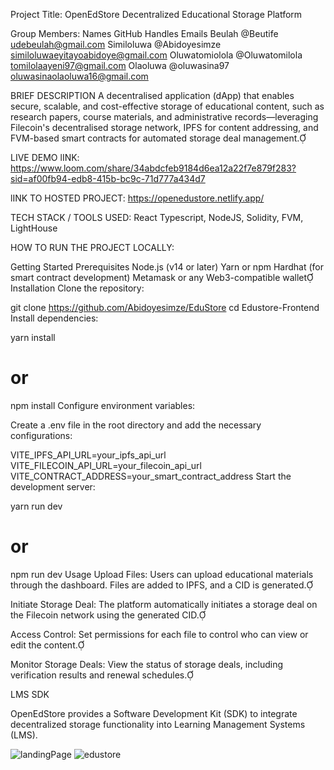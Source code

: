 Project Title: OpenEdStore Decentralized Educational Storage Platform

Group Members: 
Names           GitHub Handles                  Emails
Beulah          @Beutife               udebeulah@gmail.com
Similoluwa      @Abidoyesimze          similoluwaeyitayoabidoye@gmail.com
Oluwatomiolola  @Oluwatomilola         tomilolaayeni97@gmail.com
Olaoluwa        @oluwasina97           oluwasinaolaoluwa16@gmail.com 

BRIEF DESCRIPTION
A decentralised application (dApp) that enables secure, scalable, and cost-effective storage of educational content, such as research papers, course materials, and administrative records—leveraging Filecoin's decentralised storage network, IPFS for content addressing, and FVM-based smart contracts for automated storage deal management.


LIVE DEMO lINK: 
https://www.loom.com/share/34abdcfeb9184d6ea12a22f7e879f283?sid=af00fb94-edb8-415b-bc9c-71d777a434d7

lINK TO HOSTED PROJECT: https://openedustore.netlify.app/

TECH STACK / TOOLS USED:
React Typescript, NodeJS, Solidity, FVM, LightHouse 


HOW TO RUN THE PROJECT LOCALLY:

Getting Started
Prerequisites
Node.js (v14 or later)
Yarn or npm
Hardhat (for smart contract development)
Metamask or any Web3-compatible wallet
Installation
Clone the repository:

git clone https://github.com/Abidoyesimze/EduStore
cd Edustore-Frontend
Install dependencies:

yarn install
# or
npm install
Configure environment variables:

Create a .env file in the root directory and add the necessary configurations:

VITE_IPFS_API_URL=your_ipfs_api_url
VITE_FILECOIN_API_URL=your_filecoin_api_url
VITE_CONTRACT_ADDRESS=your_smart_contract_address
Start the development server:

yarn run dev
# or
npm run dev
Usage
Upload Files: Users can upload educational materials through the dashboard. Files are added to IPFS, and a CID is generated.

Initiate Storage Deal: The platform automatically initiates a storage deal on the Filecoin network using the generated CID.

Access Control: Set permissions for each file to control who can view or edit the content.

Monitor Storage Deals: View the status of storage deals, including verification results and renewal schedules.

LMS SDK

OpenEdStore provides a Software Development Kit (SDK) to integrate decentralized storage functionality into Learning Management Systems (LMS).

![landingPage](https://github.com/user-attachments/assets/62ac67e5-77c1-4fe5-871f-4de5234d397b)
![edustore](https://github.com/user-attachments/assets/500fd785-32c6-40ef-93b5-0d3e5b796d08)



